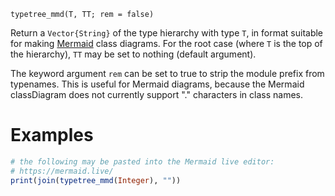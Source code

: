 ```
typetree_mmd(T, TT; rem = false)
```

Return a `Vector{String}` of the type hierarchy with type `T`, in format suitable for making [Mermaid](https://github.com/mermaid-js/mermaid) class diagrams. For the root case (where `T` is the top of the hierarchy), `TT` may be set to nothing (default argument).

The keyword argument `rem` can be set to true to strip the module prefix from typenames. This is useful for Mermaid diagrams, because the Mermaid classDiagram does not currently support "." characters in class names.

# Examples

```julia
# the following may be pasted into the Mermaid live editor:
# https://mermaid.live/
print(join(typetree_mmd(Integer), ""))
```
